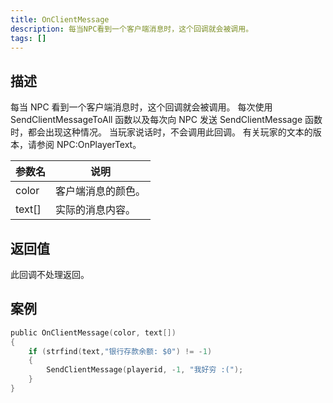 ```yaml
---
title: OnClientMessage
description: 每当NPC看到一个客户端消息时，这个回调就会被调用。
tags: []
---
```


<VersionWarn name='NPC callback' version='SA-MP 0.3a' />

## 描述

每当 NPC 看到一个客户端消息时，这个回调就会被调用。
每次使用 SendClientMessageToAll 函数以及每次向 NPC 发送 SendClientMessage 函数时，都会出现这种情况。
当玩家说话时，不会调用此回调。
有关玩家的文本的版本，请参阅 NPC:OnPlayerText。

| 参数名 | 说明               |
| ------ | ------------------ |
| color  | 客户端消息的颜色。 |
| text[] | 实际的消息内容。   |

## 返回值

此回调不处理返回。

## 案例

```c
public OnClientMessage(color, text[])
{
    if (strfind(text,"银行存款余额: $0") != -1)
    {
        SendClientMessage(playerid, -1, "我好穷 :(");
    }
}
```
